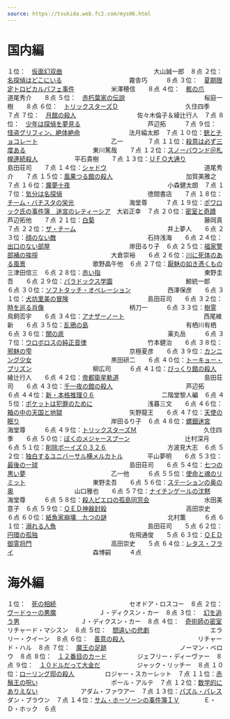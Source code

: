 ```yaml
---
source: https://tsukida.web.fc2.com/mys06.html
---
```

# 国内編

１位：　[仮面幻双曲](https://tsukida.web.fc2.com/0607.html#060702)　　　　　　　　　　　　　　　大山誠一郎　８点
２位：　[名探偵はどこにいる](https://tsukida.web.fc2.com/0605.html#060509)　　　　　　　　　　　霧舎巧　　　８点
３位：　[夏期限定トロピカルパフェ事件](https://tsukida.web.fc2.com/0605.html#060510)　　　　　　米澤穂信　　８点
４位：　[骸の爪](https://tsukida.web.fc2.com/0606.html#060601)　　　　　　　　　　　　　　　　　道尾秀介　　８点
５位：　[赤朽葉家の伝説](https://tsukida.web.fc2.com/0703.html#070307)　　　　　　　　　　　　　桜庭一樹　　８点
６位：　[トリックスターズＤ](https://tsukida.web.fc2.com/0607.html#060705)　　　　　　　　　　　久住四季　　７点
７位：　[月館の殺人](https://tsukida.web.fc2.com/0608.html#060806)　　　　　　　　　　佐々木倫子＆綾辻行人　７点
８位：　[少年は探偵を夢見る](https://tsukida.web.fc2.com/0604.html#060404)　　　　　　　　　　　芦辺拓　　　７点
９位：　[怪盗グリフィン、絶体絶命](https://tsukida.web.fc2.com/0604.html#060407)　　　　　　　　法月綸太郎　７点
１０位：[銃とチョコレート](https://tsukida.web.fc2.com/0606.html#060609)　　　　　　　　　　　　乙一　　　　７点
１１位：[殺意は必ず三度ある](https://tsukida.web.fc2.com/0606.html#060603)　　　　　　　　　　　東川篤哉　　７点
１２位：[スノーバウンド＠札幌連続殺人](https://tsukida.web.fc2.com/0704.html#070405)　　　　　　平石貴樹　　７点
１３位：[ＵＦＯ大通り](https://tsukida.web.fc2.com/0612.html#061202)　　　　　　　　　　　　　　島田荘司　　７点
１４位：[シャドウ](https://tsukida.web.fc2.com/0610.html#061004)　　　　　　　　　　　　　　　　道尾秀介　　７点
１５位：[風果つる館の殺人](https://tsukida.web.fc2.com/0702.html#070203)　　　　　　　　　　　　加賀美雅之　７点
１６位：[魔夢十夜](https://tsukida.web.fc2.com/0608.html#060804)　　　　　　　　　　　　　　　　小森健太朗　７点
１７位：[気分は名探偵](https://tsukida.web.fc2.com/0607.html#060707)　　　　　　　　　　　　　　徳間書店　　７点
１８位：[チーム・バチスタの栄光](https://tsukida.web.fc2.com/0608.html#060811)　　　　　　　　　海堂尊　　　７点
１９位：[ポワロック氏の事件簿　迷宮のレティーシア](https://tsukida.web.fc2.com/0609.html#060901)　大岩正幸　７点
２０位：[密室と奇蹟](https://tsukida.web.fc2.com/0704.html#070406)　　　　　　　　　　　　　　　芦辺拓他　　７点
２１位：[白菊](https://tsukida.web.fc2.com/0604.html#060405)　　　　　　　　　　　　　　　　　　藤岡真　　　７点
２２位：[ザ・チーム](https://tsukida.web.fc2.com/0604.html#060402)　　　　　　　　　　　　　　　井上夢人　　６点
２３位：[顔のない敵](https://tsukida.web.fc2.com/0609.html#060902)　　　　　　　　　　　　　　　石持浅海　　６点
２４位：[出口のない部屋](https://tsukida.web.fc2.com/0605.html#060505)　　　　　　　　　　　　　岸田るり子　６点
２５位：[福家警部補の挨拶](https://tsukida.web.fc2.com/0608.html#060808)　　　　　　　　　　　　大倉崇裕　　６点
２６位：[川に死体のある風景](https://tsukida.web.fc2.com/0606.html#060605)　　　　　　　　　　　歌野晶午他　６点
２７位：[厭魅の如き憑くもの](https://tsukida.web.fc2.com/0607.html)　　　　　　　　　　　三津田信三　６点
２８位：[赤い指](https://tsukida.web.fc2.com/0610.html#061005)　　　　　　　　　　　　　　　　　東野圭吾　　６点
２９位：[パラドックス学園](https://tsukida.web.fc2.com/0602.html#060202)　　　　　　　　　　　　鯨統一郎　　６点
３０位：[ソフトタッチ・オペレーション](https://tsukida.web.fc2.com/0701.html#070103)　　　　　　西澤保彦　　６点
３１位：[犬坊里美の冒険](https://tsukida.web.fc2.com/0611.html#061103)　　　　　　　　　　　　　島田荘司　　６点
３２位：[時を巡る肖像](https://tsukida.web.fc2.com/0704.html)　　　　　　　　　　　　　　柄刀一　　　６点
３３位：[樹霊](https://tsukida.web.fc2.com/0702.html#070204)　　　　　　　　　　　　　　　　　　鳥飼否宇　　６点
３４位：[アナザーノート](https://tsukida.web.fc2.com/0610.html)　　　　　　　　　　　　　西尾維新　　６点
３５位：[乱鴉の島](https://tsukida.web.fc2.com/0609.html#060905)　　　　　　　　　　　　　　　　有栖川有栖　６点
３６位：[闇の底](https://tsukida.web.fc2.com/0701.html)　　　　　　　　　　　　　　　　　薬丸岳　　　６点
３７位：[ウロボロスの純正音律](https://tsukida.web.fc2.com/0610.html#061003)　　　　　　　　　　竹本健治　　６点
３８位：[邪魅の雫](https://tsukida.web.fc2.com/0610.html#061002)　　　　　　　　　　　　　　　　京極夏彦　　６点
３９位：[カンニング少女](https://tsukida.web.fc2.com/0606.html#060610)　　　　　　　　　　　　　黒田研二　　６点
４０位：[トーキョー・プリズン](https://tsukida.web.fc2.com/0608.html#060810)　　　　　　　　　　柳広司　　　６点
４１位：[びっくり館の殺人](https://tsukida.web.fc2.com/0604.html)　　　　　　　　　　　　綾辻行人　　６点
４２位：[帝都衛星軌道](https://tsukida.web.fc2.com/0607.html#060701)　　　　　　　　　　　　　　島田荘司　　６点
４３位：[千一夜の館の殺人](https://tsukida.web.fc2.com/0608.html#060812)　　　　　　　　　　　　芦辺拓　　　６点
４４位：[新・本格推理０６](https://tsukida.web.fc2.com/0604.html#060403)　　　　　　　　　　　二階堂黎人編　６点
４５位：[ポケットは犯罪のために](https://tsukida.web.fc2.com/0611.html#061109)　　　　　　　　　浅暮三文　　６点
４６位：[箱の中の天国と地獄](https://tsukida.web.fc2.com/0611.html#061108)　　　　　　　　　　　矢野龍王　　６点
４７位：[天使の眠り](https://tsukida.web.fc2.com/0703.html#070312)　　　　　　　　　　　　　　　岸田るり子　６点
４８位：[螺鈿迷宮](https://tsukida.web.fc2.com/0701.html#070105)　　　　　　　　　　　　　　　　海堂尊　　　６点
４９位：[トリックスターズＭ](https://tsukida.web.fc2.com/0609.html)　　　　　　　　　　　久住四季　　６点
５０位：[ぼくのメジャースプーン](https://tsukida.web.fc2.com/0606.html)　　　　　　　　　辻村深月　　６点
５１位：[削除ボーイズ０３２６](https://tsukida.web.fc2.com/0703.html#070310)　　　　　　　　　　方波見大志　６点
５２位：[独白するユニバーサル横メルカトル](https://tsukida.web.fc2.com/0612.html#061207)　　　　平山夢明　　６点
５３位：[最後の一球](https://tsukida.web.fc2.com/0701.html#070104)　　　　　　　　　　　　　　　島田荘司　　６点
５４位：[七つの黒い夢](https://tsukida.web.fc2.com/0603.html#060309)　　　　　　　　　　　　　　乙一他　　　６点
５５位：[使命と魂のリミット](https://tsukida.web.fc2.com/0701.html#070102)　　　　　　　　　　　東野圭吾　　６点
５６位：[ステーションの奥の奥](https://tsukida.web.fc2.com/0612.html#061206)　　　　　　　　　　山口雅也　　６点
５７位：[ナイチンゲールの沈黙](https://tsukida.web.fc2.com/0612.html#061204)　　　　　　　　　　海堂尊　　　６点
５８位：[殺人ピエロの孤島同窓会](https://tsukida.web.fc2.com/0603.html#060306)　　　　　　　　　水田美意子　６点
５９位：[ＱＥＤ神器封殺](https://tsukida.web.fc2.com/0602.html#060205)　　　　　　　　　　　　　高田崇史　　６点
６０位：[紙魚家崩壊　九つの謎](https://tsukida.web.fc2.com/0606.html#060604)　　　　　　　　　　北村薫　　　６点
６１位：[溺れる人魚](https://tsukida.web.fc2.com/0608.html#060801)　　　　　　　　　　　　　　　島田荘司　　５点
６２位：[円環の孤独](https://tsukida.web.fc2.com/0603.html#060302)　　　　　　　　　　　　　　　佐飛通俊　　５点
６３位：[ＱＥＤ御霊将門](https://tsukida.web.fc2.com/0612.html#061205)　　　　　　　　　　　　　高田崇史　　５点
６４位：[レタス・フライ](https://tsukida.web.fc2.com/0602.html#060206)　　　　　　　　　　　　　森博嗣　　　４点

# 海外編

１位：　[死の相続](https://tsukida.web.fc2.com/0611.html#061101)　　　　　　　　　　　　セオドア・ロスコー　８点
２位：　[ヴードゥーの悪魔](https://tsukida.web.fc2.com/0603.html#060301)　　　　　　　Ｊ・ディクスン・カー　８点
３位：　[幻を追う男](https://tsukida.web.fc2.com/0707.html)　　　　　　　　　　Ｊ・ディクスン・カー　８点
４位：　[奇術師の密室](https://tsukida.web.fc2.com/0608.html#060809)　　　　　　　　　リチャード・マシスン　８点
５位：　[間違いの悲劇](https://tsukida.web.fc2.com/0604.html#060401)　　　　　　　　　　エラリー・クイーン　８点
６位：　[善意の殺人](https://tsukida.web.fc2.com/0609.html#060910)　　　　　　　　　　　　リチャード・ハル　８点
７位：　[魔王の足跡](https://tsukida.web.fc2.com/0603.html)　　　　　　　　　　　　ノーマン・ベロウ　８点
８位：　[１２番目のカード](https://tsukida.web.fc2.com/0611.html#061106)　　　　　ジェフリー・ディーヴァー　８点
９位：　[１０ドルだって大金だ](https://tsukida.web.fc2.com/0610.html#061007)　　　　　　ジャック・リッチー　８点
１０位：[ローリング邸の殺人](https://tsukida.web.fc2.com/0612.html)　　　　　ロジャー・スカーレット　７点
１１位：[赤鬚王の呪い](https://tsukida.web.fc2.com/0609.html#060903)　　　　　　　　　　　　ポール・アルテ　７点
１２位：[数学的にありえない](https://tsukida.web.fc2.com/0612.html#061203)　　　　　　　アダム・ファウアー　７点
１３位：[パズル・パレス](https://tsukida.web.fc2.com/0606.html#060602)　　　　　　　　　　　ダン・ブラウン　７点
１４位：[サム・ホーソーンの事件簿ＩＶ](https://tsukida.web.fc2.com/0602.html#060201)　　　　Ｅ・Ｄ・ホック　６点
